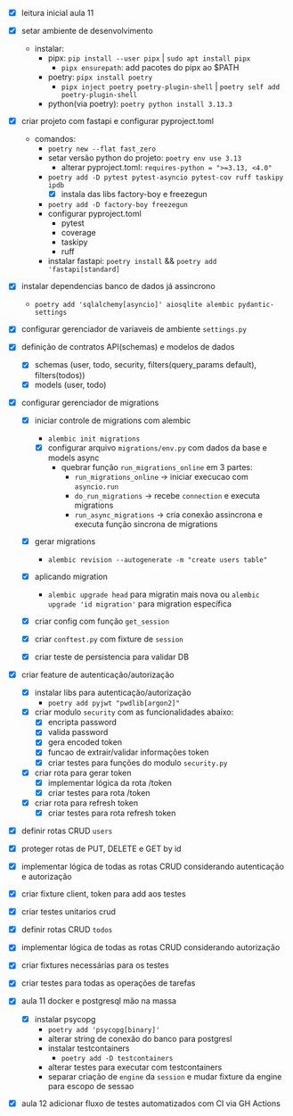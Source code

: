 - [x] leitura inicial aula 11
- [x] setar ambiente de desenvolvimento
    - instalar:
        - pipx: `pip install --user pipx` | `sudo apt install pipx`
            - `pipx ensurepath`: add pacotes do pipx ao $PATH
        - poetry: `pipx install poetry`
            - `pipx inject poetry poetry-plugin-shell` | `poetry self add poetry-plugin-shell`
        - python(via poetry): `poetry python install 3.13.3`

- [x] criar projeto com fastapi e configurar pyproject.toml
    - comandos:
        - `poetry new --flat fast_zero`
        - setar versão python do projeto: `poetry env use 3.13`
          - alterar pyproject.toml: `requires-python = ">=3.13, <4.0"`
        - `poetry add -D pytest pytest-asyncio pytest-cov ruff taskipy ipdb`
          - [x] instala das libs factory-boy e freezegun
        - `poetry add -D factory-boy freezegun`
        - configurar pyproject.toml
          - pytest
          - coverage
          - taskipy
          - ruff
        - instalar fastapi: `poetry install` && `poetry add 'fastapi[standard]`


- [x] instalar dependencias banco de dados já assincrono
    - `poetry add 'sqlalchemy[asyncio]' aiosqlite alembic pydantic-settings`

- [x] configurar gerenciador de variaveis de ambiente `settings.py`


- [x] definição de contratos API(schemas) e modelos de dados
  - [x] schemas (user, todo, security, filters(query_params default), filters(todos))
  - [x] models (user, todo)

- [x] configurar gerenciador de migrations
  - [x] iniciar controle de migrations com alembic
    - `alembic init migrations`
    - [x] configurar arquivo `migrations/env.py` com dados da base e models async
      - quebrar função `run_migrations_online` em 3 partes:
        - `run_migrations_online` -> iniciar execucao com `asyncio.run`
        - `do_run_migrations` -> recebe `connection` e executa migrations
        - `run_async_migrations` -> cria conexão assincrona e executa função sincrona de migrations

  - [x] gerar migrations
    - `alembic revision --autogenerate -m "create users table"`
  - [x] aplicando migration
    - `alembic upgrade head` para migratin mais nova ou `alembic upgrade 'id migration'`
    para migration específica
  - [x] criar config com função `get_session`
  - [x] criar `conftest.py` com fixture de `session`
  - [x] criar teste de persistencia para validar DB


- [x] criar feature de autenticação/autorização
  - [x] instalar libs para autenticação/autorização
    - `poetry add pyjwt "pwdlib[argon2]"`
  - [x] criar modulo `security` com as funcionalidades abaixo:
    - [x] encripta password
    - [x] valida password
    - [x] gera encoded token
    - [x] funcao de extrair/validar informações token
    - [x] criar testes para funções do modulo `security.py`
  - [x] criar rota para gerar token
      - [x] implementar lógica da rota /token
    - [x] criar testes para rota /token
  - [x] criar rota para refresh token
    - [x] criar testes para rota refresh token

- [x] definir rotas CRUD `users`
- [x] proteger rotas de PUT, DELETE e GET by id
- [x] implementar lógica de todas as rotas CRUD considerando autenticação e autorização
- [x] criar fixture client, token para add aos testes
- [x] criar testes unitarios crud


- [x] definir rotas CRUD `todos`
- [x] implementar lógica de todas as rotas CRUD considerando autorização
- [x] criar fixtures necessárias para os testes
- [x] criar testes para todas as operações de tarefas


- [x] aula 11 docker e postgresql mão na massa
  - [x] instalar psycopg
    - `poetry add 'psycopg[binary]'`
    - alterar string de conexão do banco para postgresl
    - instalar testcontainers
      - `poetry add -D testcontainers`
    - alterar testes para executar com testcontainers
    - separar criação de `engine` da `session` e mudar fixture da engine para escopo de sessao

- [x] aula 12 adicionar fluxo de testes automatizados com CI via GH Actions
